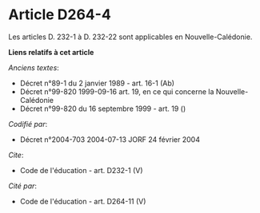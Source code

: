 # Article D264-4

Les articles D. 232-1 à D. 232-22 sont applicables en Nouvelle-Calédonie.

**Liens relatifs à cet article**

_Anciens textes_:

  - Décret n°89-1 du 2 janvier 1989 - art. 16-1 (Ab)
  - Décret n°99-820 1999-09-16 art. 19, en ce qui concerne la Nouvelle-Calédonie
  - Décret n°99-820 du 16 septembre 1999 - art. 19 ()

_Codifié par_:

  - Décret n°2004-703 2004-07-13 JORF 24 février 2004

_Cite_:

  - Code de l'éducation - art. D232-1 (V)

_Cité par_:

  - Code de l'éducation - art. D264-11 (V)
